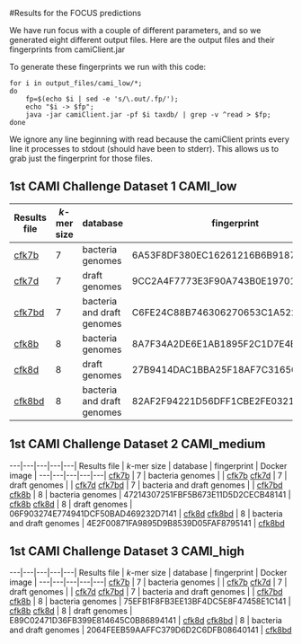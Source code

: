 #Results for the FOCUS predictions

We have run focus with a couple of different parameters, and so we generated eight different output files. Here are the output files and their fingerprints from camiClient.jar

To generate these fingerprints we run with this code:

```
for i in output_files/cami_low/*;
do
	fp=$(echo $i | sed -e 's/\.out/.fp/');
	echo "$i -> $fp";
	java -jar camiClient.jar -pf $i taxdb/ | grep -v ^read > $fp;
done
```

We ignore any line beginning with read because the camiClient prints every line it processes to stdout (should have been to stderr). This allows us to grab just the fingerprint for those files.


## 1st CAMI Challenge Dataset 1 CAMI_low

Results file | *k*-mer size | database | fingerprint | Docker image
|---|---|---|---|---|
[cfk7b](cami_low/cfk7b.out)  | 7 | bacteria genomes | 6A53F8DF380EC16261216B6B9187BF29141 | [cfk7b](https://registry.hub.docker.com/u/linsalrob/cfk7b/)
[cfk7d](cami_low/cfk7d.out)  | 7 | draft genomes | 9CC2A4F7773E3F90A743B0E1970188B3141 | [cfk7d](https://registry.hub.docker.com/u/linsalrob/cfk7d/)
[cfk7bd](cami_low/cfk7bd.out) | 7 | bacteria and draft genomes | C6FE24C88B746306270653C1A522845D141 | [cfk7bd](https://registry.hub.docker.com/u/linsalrob/cfk7bd/)
[cfk8b](cami_low/cfk8b.out)  | 8 | bacteria genomes | 8A7F34A2DE6E1AB1895F2C1D7E4E48C6141 | [cfk8b](https://registry.hub.docker.com/u/linsalrob/cfk8b/)
[cfk8d](cami_low/cfk8d.out)  | 8 | draft genomes | 27B9414DAC1BBA25F18AF7C31650D3F0141 |  [cfk8d](https://registry.hub.docker.com/u/linsalrob/cfk8d/)
[cfk8bd](cami_low/cfk8bd.out) | 8 | bacteria and draft genomes | 82AF2F94221D56DFF1CBE2FE0321FFF1141 | [cfk8bd](https://registry.hub.docker.com/u/linsalrob/cfk8bd/)


## 1st CAMI Challenge Dataset 2 CAMI_medium

---|---|---|---|---|
Results file | *k*-mer size | database | fingerprint | Docker image |
---|---|---|---|---|
[cfk7b](cami_mid/cfk7b.out)  | 7 | bacteria genomes |  | [cfk7b](https://registry.hub.docker.com/u/linsalrob/cfk7b/)
[cfk7d](cami_mid/cfk7d.out)  | 7 | draft genomes |  | [cfk7d](https://registry.hub.docker.com/u/linsalrob/cfk7d/)
[cfk7bd](cami_mid/cfk7bd.out) | 7 | bacteria and draft genomes |  | [cfk7bd](https://registry.hub.docker.com/u/linsalrob/cfk7bd/)
[cfk8b](cami_mid/cfk8b.out)  | 8 | bacteria genomes | 47214307251FBF5B673E11D5D2CECB48141 | [cfk8b](https://registry.hub.docker.com/u/linsalrob/cfk8b/)
[cfk8d](cami_mid/cfk8d.out)  | 8 | draft genomes | 06F903274E774941DCF50BAD469232D7141 | [cfk8d](https://registry.hub.docker.com/u/linsalrob/cfk8d/)
[cfk8bd](cami_mid/cfk8bd.out) | 8 | bacteria and draft genomes | 4E2F00871FA9895D9B8539D05FAF8795141 | [cfk8bd](https://registry.hub.docker.com/u/linsalrob/cfk8bd/)


## 1st CAMI Challenge Dataset 3 CAMI_high


---|---|---|---|---|
Results file | *k*-mer size | database | fingerprint | Docker image |
---|---|---|---|---|
[cfk7b](cami_high/cfk7b.out)  | 7 | bacteria genomes |  | [cfk7b](https://registry.hub.docker.com/u/linsalrob/cfk7b/)
[cfk7d](cami_high/cfk7d.out)  | 7 | draft genomes |  | [cfk7d](https://registry.hub.docker.com/u/linsalrob/cfk7d/)
[cfk7bd](cami_high/cfk7bd.out) | 7 | bacteria and draft genomes |  | [cfk7bd](https://registry.hub.docker.com/u/linsalrob/cfk7bd/)
[cfk8b](cami_high/cfk8b.out)  | 8 | bacteria genomes | 75EFB1F8FB3EE13BF4DC5E8F47458E1C141 | [cfk8b](https://registry.hub.docker.com/u/linsalrob/cfk8b/)
[cfk8d](cami_high/cfk8d.out)  | 8 | draft genomes | E89C02471D36FB399E814645C0B86894141 | [cfk8d](https://registry.hub.docker.com/u/linsalrob/cfk8d/)
[cfk8bd](cami_high/cfk8bd.out) | 8 | bacteria and draft genomes | 2064FEEB59AAFFC379D6D2C6DFB08640141 | [cfk8bd](https://registry.hub.docker.com/u/linsalrob/cfk8bd/)






